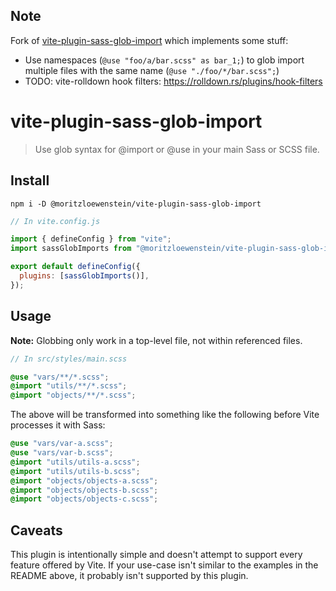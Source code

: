 ## Note

Fork of [vite-plugin-sass-glob-import](https://github.com/cmalven/vite-plugin-sass-glob-import) which implements some stuff:

- Use namespaces (`@use "foo/a/bar.scss" as bar_1;`) to glob import multiple files with the same name (`@use "./foo/*/bar.scss";`)
- TODO: vite-rolldown hook filters: https://rolldown.rs/plugins/hook-filters

# vite-plugin-sass-glob-import

> Use glob syntax for @import or @use in your main Sass or SCSS file.

## Install

```shell
npm i -D @moritzloewenstein/vite-plugin-sass-glob-import
```

```js
// In vite.config.js

import { defineConfig } from "vite";
import sassGlobImports from "@moritzloewenstein/vite-plugin-sass-glob-import";

export default defineConfig({
  plugins: [sassGlobImports()],
});
```

## Usage

**Note:** Globbing only work in a top-level file, not within referenced files.

```scss
// In src/styles/main.scss

@use "vars/**/*.scss";
@import "utils/**/*.scss";
@import "objects/**/*.scss";
```

The above will be transformed into something like the following before Vite processes it with Sass:

```scss
@use "vars/var-a.scss";
@use "vars/var-b.scss";
@import "utils/utils-a.scss";
@import "utils/utils-b.scss";
@import "objects/objects-a.scss";
@import "objects/objects-b.scss";
@import "objects/objects-c.scss";
```

## Caveats

This plugin is intentionally simple and doesn't attempt to support every feature offered by Vite. If your use-case isn't similar to the examples in the README above, it probably isn't supported by this plugin.
